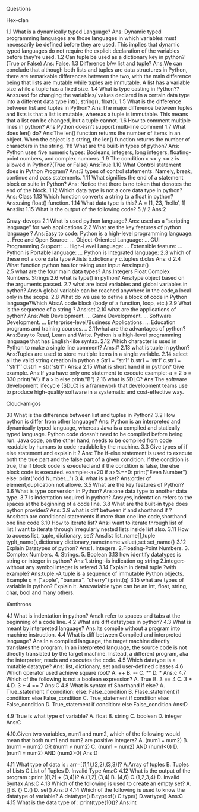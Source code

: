  Questions

Hex-clan

1.1 What is a dynamically typed Language?
Ans: Dynamic typed programming languages are those languages in which variables must necessarily be defined before they are used. This 	implies that dynamic typed languages do not require the explicit declaration of the variables before they're used.
1.2 Can tuple be used as a dictionary key in python? (True or False)
Ans: False.
1.3 Difference b/w list and tuple?
Ans:We can conclude that although both lists and tuples are data structures in Python, there are remarkable differences between the two, 	with the main difference being that lists are mutable while tuples are immutable. A list has a variable size while a tuple has a fixed 	size.
1.4 What is type casting in Python??
Ans:used for changing the variables/ values declared in a certain data type into a different data type int(), string(), float().
1.5 What is the difference between list and tuples in Python?
Ans:The major difference between tuples and lists is that a list is mutable, whereas a tuple is immutable. This means that a list can be changed, but a tuple cannot.
1.6 How to comment multiple lines in python?
Ans:Python doesn't support multi-line comment
1.7 What does len() do?
Ans:The len() function returns the number of items in an object. When the object is a string, the len() function returns the number of characters in the string.
1:8 What are the built-in types of python?
Ans: Python uses five numeric types: Booleans, integers, long integers, floating-point numbers, and complex numbers.
1.9 The condition x <= y <= z is allowed in Python?(True or False)
Ans:True
1.10 What Control statement does in Python Program?
Ans:3 types of control statements. Namely, break, continue and pass statements.
1.11 What signifies the end of a statement block or suite in Python?
Ans: Notice that there is no token that denotes the end of the block. 
1.12 Which data type is not a core data type in python?
Ans: Class
1.13 Which function converts a string to a float in python?
Ans:using float() function.
1.14 What data type is this? A = [1, 23, ‘hello’, 1]
Ans:list
1.15 What is the output of the following code? 5 // 2
Ans:2





Crazy-devops
2.1  What is  used  python language?
Ans: used as a “scripting language” for web applications
2.2  What are the key features of python language ?
Ans:Easy to code: Python is a high-level programming language. ...
	Free and Open Source: ...
	Object-Oriented Language: ...
	GUI Programming Support: ...
	High-Level Language: ...
	Extensible feature: ...
	Python is Portable language: ...
	Python is Integrated language:
2.3  which of these not a core data type
       A.lists b.dictionary c.tuples d.clas
Ans: d
2.4  What function python has for taking user input
Ans:input()  
2.5 what are the four main data types?
Ans:Integers
    Float
    Complex Numbers.
    Strings
2.6 what is type() in python?
Ans:type object based on the arguments passed.
2.7 what are local variables and global variables in python?
Ans:A global variable can be reached anywhere in the code,a local only in the scope.
2.8 What do we use to define a block of code in Python language?Which 
Abs:A code block (body of a function, loop, etc.)
2.9 What is the sequence of a string  ?
Ans:set
2.10 what are the applications of python?
Ans:Web Development. ...
    Game Development. ...
    Software Development. ...
    Enterprise-level/Business Applications. ...
    Education programs and training courses. ..
2.11what are the advantages of python?
Ans:Easy to Read, Learn and Write. Python is a high-level programming language that has English-like syntax.
2.12 Which character is used in Python to make a single line comment?
Ams:#
2.13 what is tuple in python?
Ans:Tuples are used to store multiple items in a single variable. 
2.14 select all the valid string creation in python
a.Str1 = “str1” b.str1 = ‘str1’ c.str1 = “‘str1”’ d.str1 = str(“str1”)
Ans:a
2.15 What is short hand if in python? Give example. 
Ans:If you have only one statement to execute
example:-a = 2
b = 330
print("A") if a > b else print("B")
2.16 what is SDLC?
Ans:The software development lifecycle (SDLC) is a framework that development teams use to produce high-quality software in a systematic 		and cost-effective way. 






Cloud-amigos

3.1   What is the difference between list and tuples in Python?
3.2   How python  is differ from other language?
Ans: Python is an interpreted and dynamically typed language, whereas Java is a compiled and statically typed language. Python code doesn't need to be compiled before being run. Java code, on the other hand, needs to be compiled from code readable by humans to code readable by the machine.
3.3   Give types of if else  statement and explain it ?
Ans:	The if-else statement is used to execute both the true part and the false part of a given condition. If the condition is true, the if block code is executed and if the condition is false, the else block code is executed.
example:-a=20
	if a>%==0:
   	 print("Even Number")
      	else:
	print("odd Number...")
3.4.   what is a set?
Ans:order of element,duplication not allowe.
3.5    What are the key features of Python?  
3.6   What is type conversion in Python? 
Ans:one data type to another data type.
3.7    Is indentation required in python? 
Ans:yes,Indentation refers to the spaces at the beginning of a code line.
3.8   What are the built-in type does python provides?
Ans:
3.9   what is diff between if and shorthand if ?
Ans:both are conditional statements if more than one line code,shorthand one line code
3.10  How to iterate list?
Ans:i want to iterate through list of list.I want to iterate through irregularly nested lists inside list also.
3.11  How to access list, tuple, dictionary, set?
Ans:list list_name[],tuple typlt_name(),dictionary dictionary_name(name:value),set set_name{}
3.12  Explain Datatypes of python?
Ans:1. Integers.
    2.Floating-Point Numbers.
    3. Complex Numbers.
    4. Strings.
    5. Boolean
3.13  how identify datatypes is string or integer in python?
Ans:1.string:-is indication og string
	2.integer:-without any symbol integer is refered
3.14  Explain in detail tuple ?with example?
Ans:tuple:-A tuple is a sequence of immutable Python objects.
	Example 
	   q = ("apple", "banana", "cherry")
           print(q)
3.15   what are types of variable in python? Explain it.
Ans:variable type can be an int, float, string, char, bool and many others.
 





Xanthrons

4.1 What is indentation in python?
Ans:It refer to spaces and tabs at the beginning of a code line.
4.2 What are diff datatypes in python?
4.3 What is meant by interpreted language?
Ans:Its compile without a program into machine instruction.
4.4 What is diff between Compiled and interpreted language?
Ans:In a compiled language, the target machine directly translates the program. In an interpreted language, the source code is not directly translated by the target machine. Instead, a different program, aka the interpreter, reads and executes the code.
4.5 Which datatype is a mutable datatype?
Ans: list, dictionary, set and user-defined classes
4.6 Which operator used achieve square root?
    A. ++    B. --     C. **     D. *
 Ans:c
4.7 Which of the following is not a boolean expression?
    A. True      B. 3 == 4     C. 3 + 4     D. 3 + 4 == 7
    Ans:C
4.8 What is syntax of Shorthand if else?
    A. True_statement if condition: else: False_condition
    B. Flase_statement if condition: else False_condition
    C. True_statement if condition else: False_condition
    D. True_statement if condition: else False_condition
    Ans:D
    
4.9 True is what type of variable?
    A. float                B. string
    C. boolean    D. integer
    Ans:C
    
4.10.Given two variables, num1 and num2, which of the following would mean that both num1 and num2 are positive integers?
    A. (num1 = num2)                            B. (num1 = num2) OR (num1 ≠ num2)
    C. (num1 = num2) AND (num1<0)   D. (num1 = num2) AND (num2>0)
    Ans:D

4.11 What type of data is : arr=[(1,1),(2,2),(3,3)]?
    A.Array of tuples        B. Tuples of Lists
    C.List of Tuples        D. Invalid Type
Ans:C
4.12 What is the output of the program : print ((1,2) + (3,4))?
A.(1,2),(3,4)            B. (4,6)
C.(1,2,3,4)            D. Invalid Syntax
Ans:C
4.13 Which of the following is used to create an empty set?
    A.[]                B. {}
    C.()                D. set()
Ans:D
4.14  Which of the following is used to know the datatype of variable?
    A.datatype()            B.typeof()
    C.type()            D.vartype()
    Ans:C
4.15 What is the data type of : print(type(10))?
Ans:int




